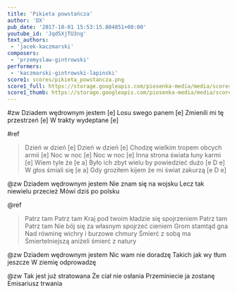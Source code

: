 ```yaml
---
title: 'Pikieta powstańcza'
author: 'DX'
pub_date: '2017-10-01 15:53:15.804851+00:00'
youtube_id: 'JqdSXjTU3ng'
text_authors:
 - 'jacek-kaczmarski'
composers:
 - 'przemyslaw-gintrowski'
performers:
 - 'kaczmarski-gintrowski-lapinski'
score1: scores/pikieta_powstancza.png
score1_full: https://storage.googleapis.com/piosenka-media/media/scores/pikieta_powstancza.png
score1_thumb: https://storage.googleapis.com/piosenka-media/media/scores/pikieta_powstancza.png.180x0_q85_upscale.png
---
```


#zw
Dziadem wędrownym jestem [e]
Losu swego panem [e]
Zmienili mi tę przestrzeń [e]
W trakty wydeptane [e]

#ref
>Dzień w dzień [e]
>Dzień w dzień [e]
>Chodzę wielkim tropem obcych armii [e]
>Noc w noc [e]
>Noc w noc [e]
>Inna strona świata łuny karmi [e]
>Wiem tyle że [e a]
>Było ich zbyt wielu by powiedzieć dużo [e D e]
>W głos śmiali się [e a]
>Gdy groziłem kijem że mi świat zakurzą [e D e]

@zw
Dziadem wędrownym jestem
Nie znam się na wojsku
Lecz tak niewielu przecież
Mówi dziś po polsku

@ref
>Patrz tam
>Patrz tam
>Kraj pod twoim kładzie się spojrzeniem
>Patrz tam
>Patrz tam
>Nie bój się za własnym spojrzeć cieniem
>Grom stamtąd gna
>Nad równinę wichry i burzowe chmury
>Śmierć z sobą ma
>Śmiertelniejszą aniżeli śmierć z natury

@zw
Dziadem wędrownym jestem
Nic wam nie doradzę
Takich jak wy tłum jeszcze
W ziemię odprowadzę

@zw
Tak jest już stratowana
Że ciał nie osłania
Przeminiecie ja zostanę
Emisariusz trwania